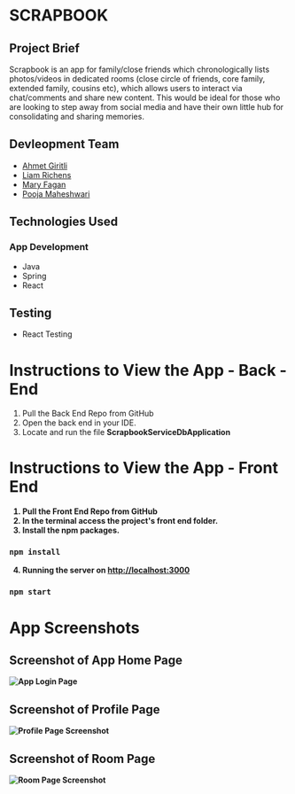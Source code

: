 # SCRAPBOOK

## Project Brief
Scrapbook is an app for family/close friends which chronologically lists photos/videos in dedicated rooms (close circle of friends, core family, extended family, cousins etc), which allows users to interact via chat/comments and share new content. This would be ideal for those who are looking to step away from social media and have their own little hub for consolidating and sharing memories.


## Devleopment Team

* [Ahmet Giritli](https://github.com/lydian7)
* [Liam Richens](https://github.com/li-ri)
* [Mary Fagan](https://github.com/M5FGN)
* [Pooja Maheshwari](https://github.com/poojachugh15)


## Technologies Used

### App Development
* Java
* Spring
* React

## Testing
* React Testing


# Instructions to View the App - Back - End

1. Pull the Back End Repo from GitHub
2. Open the back end in your IDE.
3. Locate and run the file <b>ScrapbookServiceDbApplication<b>


# Instructions to View the App - Front End

1. Pull the Front End Repo from GitHub
2. In the terminal access the project's front end folder.
3. Install the npm packages. 

### `npm install`

4. Running the server on  [http://localhost:3000](http://localhost:3000) 

### `npm start`

# App Screenshots

## Screenshot of App Home Page
![App Login Page]() 

## Screenshot of Profile Page
![Profile Page Screenshot]() 

## Screenshot of Room Page
![Room Page Screenshot]() 